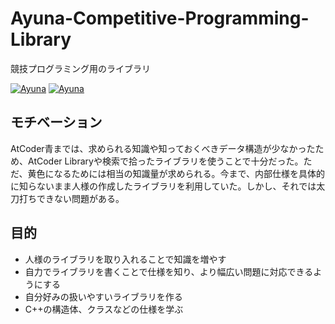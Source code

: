 # Ayuna-Competitive-Programming-Library

競技プログラミング用のライブラリ

[![Ayuna](https://img.shields.io/endpoint?url=https%3A%2F%2Fatcoder-badges.now.sh%2Fapi%2Fatcoder%2Fjson%2FAyuna)](https://atcoder.jp/users/Ayuna)
[![Ayuna](https://img.shields.io/endpoint?url=https%3A%2F%2Fatcoder-badges.now.sh%2Fapi%2Fcodeforces%2Fjson%2FAyuna)](https://codeforces.com/profile/Ayuna)

## モチベーション

AtCoder青までは、求められる知識や知っておくべきデータ構造が少なかったため、AtCoder Libraryや検索で拾ったライブラリを使うことで十分だった。ただ、黄色になるためには相当の知識量が求められる。今まで、内部仕様を具体的に知らないまま人様の作成したライブラリを利用していた。しかし、それでは太刀打ちできない問題がある。

## 目的

- 人様のライブラリを取り入れることで知識を増やす
- 自力でライブラリを書くことで仕様を知り、より幅広い問題に対応できるようにする
- 自分好みの扱いやすいライブラリを作る
- C++の構造体、クラスなどの仕様を学ぶ
